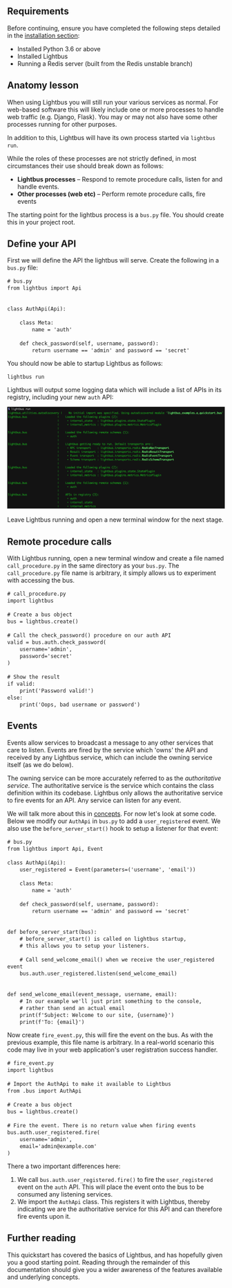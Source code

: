 ## Requirements

Before continuing, ensure you have completed the following steps detailed in
the [installation section](installation.md):

* Installed Python 3.6 or above
* Installed Lightbus
* Running a Redis server (built from the Redis unstable branch)

## Anatomy lesson

When using Lightbus you will still run your various services
as normal. For web-based software this will likely include one or more
processes to handle web traffic (e.g. Django, Flask).
You may or may not also have some other processes running for other purposes.

In addition to this, Lightbus will have its own process started via
`lightbus run`.

While the roles of these processes are not strictly defined, in most
circumstances their use should break down as follows:

* **Lightbus processes** – Respond to remote procedure calls, listen for
  and handle events.
* **Other processes (web etc)** – Perform remote procedure calls, fire events

The starting point for the lightbus process is a `bus.py` file. You
should create this in your project root.

## Define your API

First we will define the API the lightbus will serve.
Create the following in a `bus.py` file:

```python3
# bus.py
from lightbus import Api


class AuthApi(Api):

    class Meta:
        name = 'auth'

    def check_password(self, username, password):
        return username == 'admin' and password == 'secret'

```

You should now be able to startup Lightbus as follows:

```
lightbus run
```

Lightbus will output some logging data which will include a list of
APIs in its registry, including your new `auth` API:

![lightbus run output][lightbus-run]

Leave Lightbus running and open a new terminal window for the next stage.

## Remote procedure calls

With Lightbus running, open a new terminal window and create a file named
`call_procedure.py` in the same directory as your `bus.py`. The
`call_procedure.py` file name is arbitrary, it simply allows us to
experiment with accessing the bus.

```python3
# call_procedure.py
import lightbus

# Create a bus object
bus = lightbus.create()

# Call the check_password() procedure on our auth API
valid = bus.auth.check_password(
    username='admin',
    password='secret'
)

# Show the result
if valid:
    print('Password valid!')
else:
    print('Oops, bad username or password')
```

## Events

Events allow services to broadcast a message to any other services that
care to listen. Events are fired by the service which 'owns' the API and
received by any Lightbus service, which can include the owning service itself
(as we do below).

The owning service can be more accurately referred to as the
*authoritative service*. The authoritative service is the service
which contains the class definition within its codebase. Lightbus only
allows the authoritative service to fire events for an API. Any service can
listen for any event.

We will talk more about this in [concepts](concepts.md). For now let's look
at some code. Below we modify our `AuthApi` in `bus.py` to add a `user_registered`
event. We also use the `before_server_start()` hook to setup a listener for
that event:


```python3
# bus.py
from lightbus import Api, Event

class AuthApi(Api):
    user_registered = Event(parameters=('username', 'email'))

    class Meta:
        name = 'auth'

    def check_password(self, username, password):
        return username == 'admin' and password == 'secret'


def before_server_start(bus):
    # before_server_start() is called on lightbus startup,
    # this allows you to setup your listeners.

    # Call send_welcome_email() when we receive the user_registered event
    bus.auth.user_registered.listen(send_welcome_email)


def send_welcome_email(event_message, username, email):
    # In our example we'll just print something to the console,
    # rather than send an actual email
    print(f'Subject: Welcome to our site, {username}')
    print(f'To: {email}')
```

Now create `fire_event.py`, this will fire the event on the bus.
As with the previous example, this file name is arbitrary.
In a real-world scenario this code may live in your web application's
user registration success handler.

```python3
# fire_event.py
import lightbus

# Import the AuthApi to make it available to Lightbus
from .bus import AuthApi

# Create a bus object
bus = lightbus.create()

# Fire the event. There is no return value when firing events
bus.auth.user_registered.fire(
    username='admin',
    email='admin@example.com'
)
```

There a two important differences here:

1. We call `bus.auth.user_registered.fire()` to fire the `user_registered` event on
   the `auth` API. This will place the event onto the bus to be consumed any
   listening services.
2. We import the `AuthApi` class. This registers it with Lightbus, thereby indicating
   we are the authoritative service for this API and can therefore fire events upon it.

## Further reading

This quickstart has covered the basics of Lightbus, and has hopefully given you a
good starting point. Reading through the remainder of this documentation should give you
a wider awareness of the features available and underlying concepts.


[lightbus-run]: static/images/quickstart-lightbus-run.png
